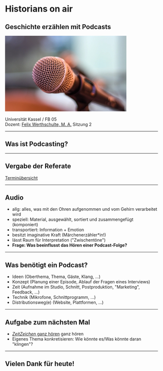 # Historians on air
## Geschichte erzählen mit Podcasts

![Mic h 200](./mic.jpg)

Universität Kassel / FB 05\
Dozent: [Felix Werthschulte, M. A.](mailto:felix.werthschulte@uni-kassel.de)
Sitzung 2

---

## Was ist Podcasting?

---

## Vergabe der Referate

[Terminübersicht](https://github.com/molldur/historians-on-air/blob/main/termine.md)

---

## Audio

- allg: alles, was mit den Ohren aufgenommen und vom Gehirn verarbeitet wird
- speziell: Material, ausgewählt, sortiert und zusammengefügt (komponiert)
- transportiert: Information + Emotion
- besitzt imaginative Kraft (Märchenerzähler*in!)
- lässt Raum für Interpretation ("Zwischentöne")
- **Frage: Was beeinflusst das Hören einer Podcast-Folge?**

---

## Was benötigt ein Podcast?

- Ideen (Oberthema, Thema, Gäste, Klang, ...)
- Konzept (Planung einer Episode, Ablauf der Fragen eines Interviews)
- Zeit (Aufnahme im Studio, Schnitt, Postproduktion, "Marketing", Feedback, ...)
- Technik (Mikrofone, Schnittprogramm, ...)
- Distributionsweg(e) (Website, Plattformen, ...)



---

## Aufgabe zum nächsten Mal

- [*ZeitZeichen* ganz hören](https://www1.wdr.de/radio/wdr5/sendungen/zeitzeichen/documenta-124.html) ganz hören
- Eigenes Thema konkretisieren: Wie könnte es/Was könnte daran "klingen"?

---

## Vielen Dank für heute!
